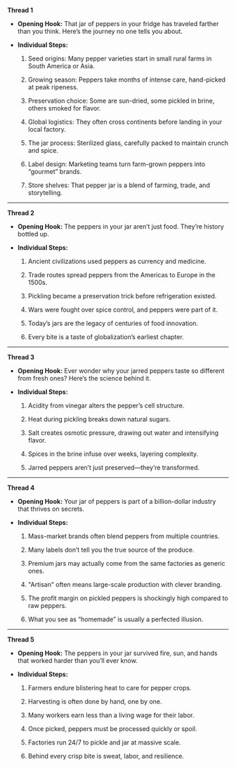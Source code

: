 **Thread 1**

- **Opening Hook:** That jar of peppers in your fridge has traveled farther than you think. Here’s the journey no one tells you about.
    
- **Individual Steps:**
    
    1. Seed origins: Many pepper varieties start in small rural farms in South America or Asia.
        
    2. Growing season: Peppers take months of intense care, hand-picked at peak ripeness.
        
    3. Preservation choice: Some are sun-dried, some pickled in brine, others smoked for flavor.
        
    4. Global logistics: They often cross continents before landing in your local factory.
        
    5. The jar process: Sterilized glass, carefully packed to maintain crunch and spice.
        
    6. Label design: Marketing teams turn farm-grown peppers into “gourmet” brands.
        
    7. Store shelves: That pepper jar is a blend of farming, trade, and storytelling.
        

---

**Thread 2**

- **Opening Hook:** The peppers in your jar aren’t just food. They’re history bottled up.
    
- **Individual Steps:**
    
    1. Ancient civilizations used peppers as currency and medicine.
        
    2. Trade routes spread peppers from the Americas to Europe in the 1500s.
        
    3. Pickling became a preservation trick before refrigeration existed.
        
    4. Wars were fought over spice control, and peppers were part of it.
        
    5. Today’s jars are the legacy of centuries of food innovation.
        
    6. Every bite is a taste of globalization’s earliest chapter.
        

---

**Thread 3**

- **Opening Hook:** Ever wonder why your jarred peppers taste so different from fresh ones? Here’s the science behind it.
    
- **Individual Steps:**
    
    1. Acidity from vinegar alters the pepper’s cell structure.
        
    2. Heat during pickling breaks down natural sugars.
        
    3. Salt creates osmotic pressure, drawing out water and intensifying flavor.
        
    4. Spices in the brine infuse over weeks, layering complexity.
        
    5. Jarred peppers aren’t just preserved—they’re transformed.
        

---

**Thread 4**

- **Opening Hook:** Your jar of peppers is part of a billion-dollar industry that thrives on secrets.
    
- **Individual Steps:**
    
    1. Mass-market brands often blend peppers from multiple countries.
        
    2. Many labels don’t tell you the true source of the produce.
        
    3. Premium jars may actually come from the same factories as generic ones.
        
    4. "Artisan" often means large-scale production with clever branding.
        
    5. The profit margin on pickled peppers is shockingly high compared to raw peppers.
        
    6. What you see as “homemade” is usually a perfected illusion.
        

---

**Thread 5**

- **Opening Hook:** The peppers in your jar survived fire, sun, and hands that worked harder than you’ll ever know.
    
- **Individual Steps:**
    
    1. Farmers endure blistering heat to care for pepper crops.
        
    2. Harvesting is often done by hand, one by one.
        
    3. Many workers earn less than a living wage for their labor.
        
    4. Once picked, peppers must be processed quickly or spoil.
        
    5. Factories run 24/7 to pickle and jar at massive scale.
        
    6. Behind every crisp bite is sweat, labor, and resilience.